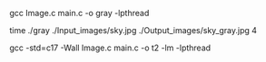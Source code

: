 gcc Image.c main.c -o gray -lpthread

time ./gray ./Input_images/sky.jpg ./Output_images/sky_gray.jpg 4

gcc -std=c17 -Wall Image.c main.c -o t2 -lm -lpthread
